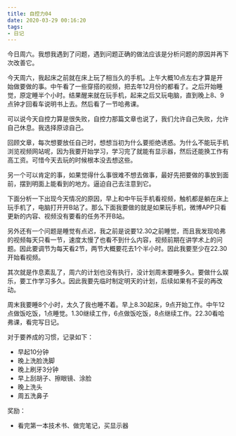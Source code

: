 ```yaml
---
title: 自控力04
date: 2020-03-29 00:16:20
tags:
- 日记
---
```


今日周六。我想我遇到了问题，遇到问题正确的做法应该是分析问题的原因并再下次改善它。

今天周六，我起床之前就在床上玩了相当久的手机。上午大概10点左右才算是开始做要做的事。中午看了一些穿搭的视频，把去年12月份的都看了。之后开始睡觉，原定睡半个小时。结果醒来就在玩手机，起来之后又玩电脑，直到晚上8、9点钟才回看车说明书上去。然后看了一节哈弗课。

可以说今天自控力算是很失败，自控力那篇文章也说了，我们允许自己失败，允许自己休息。我选择原谅自己。

回顾文章，每次想要放任自己时，想想当初为什么要拒绝诱惑。为什么不能玩手机浏览视频网站呢，因为我要开始学习，学习完了就能有显示器，然后还能换工作有高工资。可惜今天去玩的时候根本没去想这些。

另一个可以肯定的事，如果觉得什么事很难不想去做事，最好先把要做的事放到面前，摆到明面上能看到的地方。逼迫自己去注意到它。

下面分析一下出现今天情况的原因，早上和中午玩手机看视频，触机都是躺在床上玩手机了，电脑打开开B站了。那么下面我要做的就是如果玩手机，微博APP只看更新的内容、视频没有要看的任务不开B站。

另外还有一个问题是睡觉有点迟，我之前是说要12.30之前睡觉，而且我发现哈弗的视频每天只看一节，速度太慢了也看不到什么内容，视频前期在讲学术上的问题。因此要调节为每天看2节，两节大概要花去1个半小时。因此我要至少在22.30开始看视频。

其次就是作息紊乱了，周六的计划也没有执行，没计划周末要睡多久。要做什么娱乐，要工作学习多久。因此我要先临时制定明天的计划，后续如果有不妥的再改动。

周末我要睡8个小时，太久了我也睡不着。早上8.30起床，9点开始工作。中午12点做饭吃饭，1点睡觉。1.30继续工作，6点做饭吃饭，8点继续工作。22.30看哈弗课，看完写日记。

对于要养成的习惯，记录如下：
- 早起10分钟
- 晚上洗脸洗脚
- 晚上刷牙3分钟
- 早上刮胡子、擦眼镜、涂脸
- 晚上洗头
- 周五洗鼻子

奖励：
- 看完第一本技术书、做完笔记，买显示器
